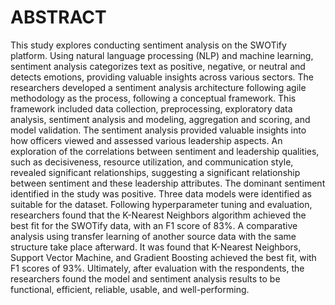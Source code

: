 # ABSTRACT

This study explores conducting sentiment analysis on the SWOTify platform. Using natural language processing (NLP) and machine learning, sentiment analysis categorizes text as positive, negative, or neutral and detects emotions, providing valuable insights across various sectors. The researchers developed a sentiment analysis architecture following agile methodology as the process, following a conceptual framework. This framework included data collection, preprocessing, exploratory data analysis, sentiment analysis and modeling, aggregation and scoring, and model validation. The sentiment analysis provided valuable insights into how officers viewed and assessed various leadership aspects. An exploration of the correlations between sentiment and leadership qualities, such as decisiveness, resource utilization, and communication style, revealed significant relationships, suggesting a significant relationship between sentiment and these leadership attributes. The dominant sentiment identified in the study was positive. Three data models were identified as suitable for the dataset. Following hyperparameter tuning and evaluation, researchers found that the K-Nearest Neighbors algorithm achieved the best fit for the SWOTify data, with an F1 score of 83%. A comparative analysis using transfer learning of another source data with the same structure take place afterward. It was found that K-Nearest Neighbors, Support Vector Machine, and Gradient Boosting achieved the best fit, with F1 scores of 93%. Ultimately, after evaluation with the respondents, the researchers found the model and sentiment analysis results to be functional, efficient, reliable, usable, and well-performing.
